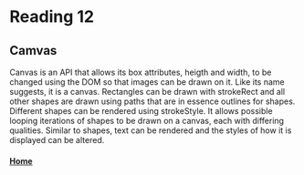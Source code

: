 # Reading 12

## Camvas

Canvas is an API that allows its box attributes, heigth and width, to be changed using the DOM so that images can be drawn on it. Like its name suggests, it is a canvas. Rectangles can be drawn with strokeRect and all other shapes are drawn using paths that are in essence outlines for shapes. Different shapes can be rendered using strokeStyle. It allows possible looping iterations of shapes to be drawn on a canvas, each with differing qualities. Similar to shapes, text can be rendered and the styles of how it is displayed can be altered.




#### [Home](README.md)